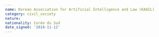 ```yaml
---
name: Korean Association for Artificial Intelligence and Law (KAAIL)
category: civil_society
nature: 
nationality: Corée du Sud
date_signed: '2018-11-12'
---
```

    